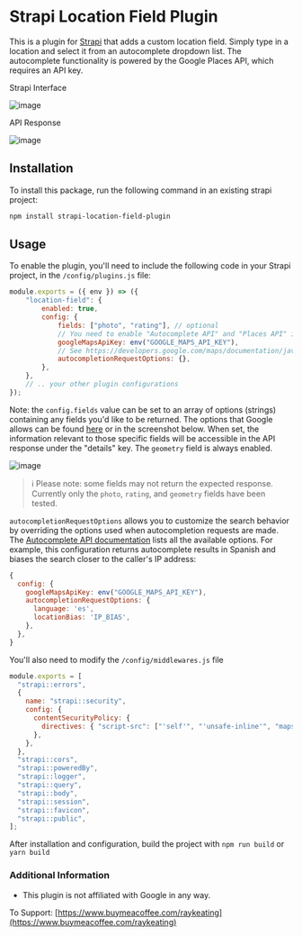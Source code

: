 # Strapi Location Field Plugin

This is a plugin for [Strapi](https://strapi.io/) that adds a custom location field. Simply type in a location and select it from an autocomplete dropdown list. The autocomplete functionality is powered by the Google Places API, which requires an API key.

Strapi Interface

![image](https://user-images.githubusercontent.com/29098307/228688554-9b1f3f01-cad6-4770-9f55-8879322be90c.png)

API Response

![image](https://user-images.githubusercontent.com/29098307/228693688-919181b2-83f6-47c1-9a80-77910bec4969.png)

## Installation

To install this package, run the following command in an existing strapi project:

```sh
npm install strapi-location-field-plugin
```

## Usage

To enable the plugin, you'll need to include the following code in your Strapi project, in the `/config/plugins.js` file:

```javascript
module.exports = ({ env }) => ({
	"location-field": {
		enabled: true,
		config: {
			fields: ["photo", "rating"], // optional
			// You need to enable "Autocomplete API" and "Places API" in your Google Cloud Console
			googleMapsApiKey: env("GOOGLE_MAPS_API_KEY"),
			// See https://developers.google.com/maps/documentation/javascript/reference/places-autocomplete-service#AutocompletionRequest
			autocompletionRequestOptions: {},
		},
	},
	// .. your other plugin configurations
});
```

Note: the `config.fields` value can be set to an array of options (strings) containing any fields you'd like to be returned. The options that Google allows can be found [here](https://developers.google.com/maps/documentation/places/web-service/details) or in the screenshot below.  When set, the information relevant to those specific fields will be accessible in the API response under the "details" key.  The `geometry` field is always enabled.

![image](https://user-images.githubusercontent.com/29098307/228680235-992c95c5-5b22-4ce1-9128-188825831e51.png)

> ℹ️ Please note: some fields may not return the expected response.  Currently only the `photo`, `rating`, and `geometry` fields have been tested.

`autocompletionRequestOptions` allows you to customize the search behavior by overriding the options used when autocompletion requests are made. The [Autocomplete API documentation](https://developers.google.com/maps/documentation/javascript/reference/places-autocomplete-service#AutocompletionRequest) lists all the available options. For example, this configuration returns autocomplete results in Spanish and biases the search closer to the caller's IP address:

```javascript
{
  config: {
    googleMapsApiKey: env("GOOGLE_MAPS_API_KEY"),
    autocompletionRequestOptions: {
      language: 'es',
      locationBias: 'IP_BIAS',
    },
  },
}
```


You'll also need to modify the `/config/middlewares.js` file

```javascript
module.exports = [
  "strapi::errors",
  {
    name: "strapi::security",
    config: {
      contentSecurityPolicy: {
        directives: { "script-src": ["'self'", "'unsafe-inline'", "maps.googleapis.com"] },
      },
    },
  },
  "strapi::cors",
  "strapi::poweredBy",
  "strapi::logger",
  "strapi::query",
  "strapi::body",
  "strapi::session",
  "strapi::favicon",
  "strapi::public",
];
```
After installation and configuration, build the project with `npm run build` or `yarn build`


### Additional Information
- This plugin is not affiliated with Google in any way.

To Support: [https://www.buymeacoffee.com/raykeating](https://www.buymeacoffee.com/raykeating)
